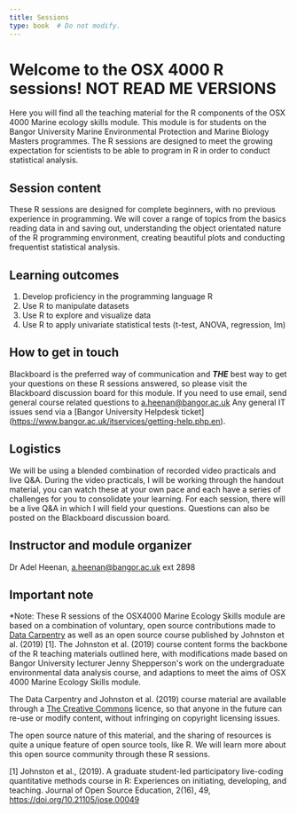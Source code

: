 ```yaml
---
title: Sessions
type: book  # Do not modify.
---
```


# Welcome to the OSX 4000 R sessions! NOT READ ME VERSIONS

Here you will find all the teaching material for the R components of the OSX 4000 Marine ecology skills module. This module is for students on the Bangor University Marine Environmental Protection and Marine Biology Masters programmes. The R sessions are designed to meet the growing expectation for scientists to be able to program in R in order to conduct statistical analysis.

## Session content

These R sessions are designed for complete beginners, with no previous experience in programming. We will cover a range of topics from the basics reading data in and saving out, understanding the object orientated nature of the R programming environment, creating beautiful plots and conducting frequentist statistical analysis.

## Learning outcomes

1. Develop proficiency in the programming language R
2. Use R to manipulate datasets
3. Use R to explore and visualize data
4. Use R to apply univariate statistical tests (t-test, ANOVA, regression, lm)

## How to get in touch

Blackboard is the preferred way of communication and ***THE*** best way to get your questions on these R sessions answered, so please visit the Blackboard discussion board for this module. If you need to use email, send general course related questions to a.heenan@bangor.ac.uk  Any general IT issues send via a [Bangor University Helpdesk ticket] (https://www.bangor.ac.uk/itservices/getting-help.php.en).

## Logistics

We will be using a blended combination of recorded video practicals and live Q&A. During the video practicals, I will be working through the handout material, you can watch these at your own pace and each have a series of challenges for you to consolidate your learning. For each session, there will be a live Q&A in which I will field your questions. Questions can also be posted on the Blackboard discussion board.

## Instructor and module organizer

Dr Adel Heenan, a.heenan@bangor.ac.uk ext 2898

## Important note

*Note: These R sessions of the OSX4000 Marine Ecology Skills module are based on a combination of voluntary, open source contributions made to [Data Carpentry](https://datacarpentry.org) as well as an open source course published by Johnston et al. (2019) [1]. The Johnston et al. (2019) course content forms the backbone of the R teaching materials outlined here, with modifications made based on Bangor University lecturer Jenny Shepperson's work on the undergraduate environmental data analysis course, and adaptions to meet the aims of OSX 4000 Marine Ecology Skills module. 

The Data Carpentry and Johnston et al. (2019) course material are available through a [The Creative
Commons](https://creativecommons.org/) licence, so that anyone in the future
can re-use or modify content, without infringing on copyright
licensing issues. 

The open source nature of this material, and the sharing of resources is quite a unique feature of open source tools, like R. We will learn more about this open source community through these R sessions.

[1] Johnston et al., (2019). A graduate student-led participatory live-coding quantitative methods course in R: Experiences on initiating, developing, and teaching. Journal of Open Source Education, 2(16), 49, https://doi.org/10.21105/jose.00049
